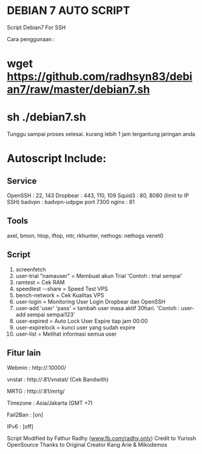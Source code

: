 DEBIAN 7 AUTO SCRIPT
=======

Script Debian7 For SSH

Cara penggunaan :
# wget https://github.com/radhsyn83/debian7/raw/master/debian7.sh
# sh ./debian7.sh

Tunggu sampai proses selesai.
kurang lebih 1 jam tergantung jaringan anda

Autoscript Include:
===========================================

Service
-------
OpenSSH  : 22, 143
Dropbear : 443, 110, 109
Squid3   : 80, 8080 (limit to IP SSH)
badvpn   : badvpn-udpgw port 7300
nginx    : 81

Tools
-----
axel, bmon, htop, iftop, mtr, rkhunter, nethogs: nethogs venet0

Script
------
1. screenfetch
2. user-trial "namauser" = Membuat akun Trial 'Contoh : trial sempai'
3. ramtest = Cek RAM
4. speedtest --share = Speed Test VPS
5. bench-network = Cek Kualitas VPS
6. user-login = Monitoring User Login Dropbear dan OpenSSH
7. user-add 'user' 'pass' = tambah user masa aktif 30hari. 'Contoh : user-add sempai sempai123'
8. user-expired = Auto Lock User Expire tiap jam 00:00
9. user-expirelock = kunci user yang sudah expire
10. user-list = Melihat informasi semua user

Fitur lain
----------
Webmin   : http://:10000/

vnstat   : http://:81/vnstat/ (Cek Bandwith)

MRTG     : http://:81/mrtg/

Timezone : Asia/Jakarta (GMT +7)

Fail2Ban : [on]

IPv6     : [off]


Script Modified by Fathur Radhy (www.fb.com/radhy.only)
Credit to Yurissh OpenSource
Thanks to Original Creator Kang Arie & Mikodemos
